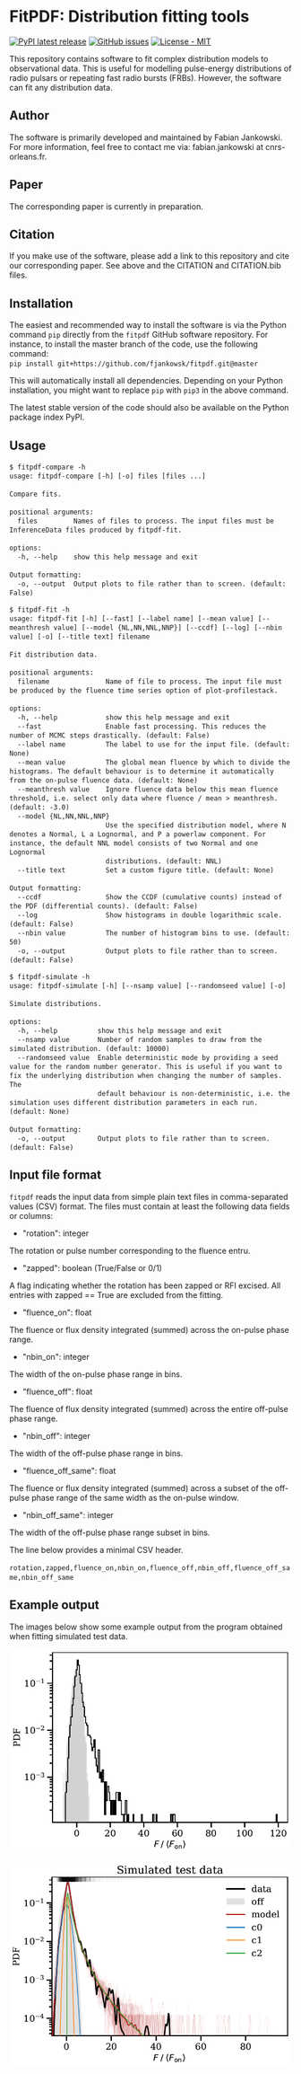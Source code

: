 # FitPDF: Distribution fitting tools #

[![PyPI latest release](https://img.shields.io/pypi/v/fitpdf.svg)](https://pypi.org/project/fitpdf/)
[![GitHub issues](https://img.shields.io/badge/issue_tracking-GitHub-blue.svg)](https://github.com/fjankowsk/fitpdf/issues/)
[![License - MIT](https://img.shields.io/pypi/l/fitpdf.svg)](https://github.com/fjankowsk/fitpdf/blob/master/LICENSE)

This repository contains software to fit complex distribution models to observational data. This is useful for modelling pulse-energy distributions of radio pulsars or repeating fast radio bursts (FRBs). However, the software can fit any distribution data.

## Author ##

The software is primarily developed and maintained by Fabian Jankowski. For more information, feel free to contact me via: fabian.jankowski at cnrs-orleans.fr.

## Paper ##

The corresponding paper is currently in preparation.

## Citation ##

If you make use of the software, please add a link to this repository and cite our corresponding paper. See above and the CITATION and CITATION.bib files.

## Installation ##

The easiest and recommended way to install the software is via the Python command `pip` directly from the `fitpdf` GitHub software repository. For instance, to install the master branch of the code, use the following command:  
`pip install git+https://github.com/fjankowsk/fitpdf.git@master`

This will automatically install all dependencies. Depending on your Python installation, you might want to replace `pip` with `pip3` in the above command.

The latest stable version of the code should also be available on the Python package index PyPI.

## Usage ##

```console
$ fitpdf-compare -h
usage: fitpdf-compare [-h] [-o] files [files ...]

Compare fits.

positional arguments:
  files         Names of files to process. The input files must be InferenceData files produced by fitpdf-fit.

options:
  -h, --help    show this help message and exit

Output formatting:
  -o, --output  Output plots to file rather than to screen. (default: False)
```

```console
$ fitpdf-fit -h
usage: fitpdf-fit [-h] [--fast] [--label name] [--mean value] [--meanthresh value] [--model {NL,NN,NNL,NNP}] [--ccdf] [--log] [--nbin value] [-o] [--title text] filename

Fit distribution data.

positional arguments:
  filename              Name of file to process. The input file must be produced by the fluence time series option of plot-profilestack.

options:
  -h, --help            show this help message and exit
  --fast                Enable fast processing. This reduces the number of MCMC steps drastically. (default: False)
  --label name          The label to use for the input file. (default: None)
  --mean value          The global mean fluence by which to divide the histograms. The default behaviour is to determine it automatically from the on-pulse fluence data. (default: None)
  --meanthresh value    Ignore fluence data below this mean fluence threshold, i.e. select only data where fluence / mean > meanthresh. (default: -3.0)
  --model {NL,NN,NNL,NNP}
                        Use the specified distribution model, where N denotes a Normal, L a Lognormal, and P a powerlaw component. For instance, the default NNL model consists of two Normal and one Lognormal
                        distributions. (default: NNL)
  --title text          Set a custom figure title. (default: None)

Output formatting:
  --ccdf                Show the CCDF (cumulative counts) instead of the PDF (differential counts). (default: False)
  --log                 Show histograms in double logarithmic scale. (default: False)
  --nbin value          The number of histogram bins to use. (default: 50)
  -o, --output          Output plots to file rather than to screen. (default: False)
```

```console
$ fitpdf-simulate -h
usage: fitpdf-simulate [-h] [--nsamp value] [--randomseed value] [-o]

Simulate distributions.

options:
  -h, --help          show this help message and exit
  --nsamp value       Number of random samples to draw from the simulated distribution. (default: 10000)
  --randomseed value  Enable deterministic mode by providing a seed value for the random number generator. This is useful if you want to fix the underlying distribution when changing the number of samples. The
                      default behaviour is non-deterministic, i.e. the simulation uses different distribution parameters in each run. (default: None)

Output formatting:
  -o, --output        Output plots to file rather than to screen. (default: False)
```

## Input file format ##

`fitpdf` reads the input data from simple plain text files in comma-separated values (CSV) format. The files must contain at least the following data fields or columns:

* "rotation": integer

The rotation or pulse number corresponding to the fluence entru.

* "zapped": boolean (True/False or 0/1)

A flag indicating whether the rotation has been zapped or RFI excised. All entries with zapped == True are excluded from the fitting.

* "fluence_on": float

The fluence or flux density integrated (summed) across the on-pulse phase range.

* "nbin_on": integer

The width of the on-pulse phase range in bins.

* "fluence_off": float

The fluence of flux density integrated (summed) across the entire off-pulse phase range.

* "nbin_off": integer

The width of the off-pulse phase range in bins.

* "fluence_off_same": float

The fluence or flux density integrated (summed) across a subset of the off-pulse phase range of the same width as the on-pulse window.

* "nbin_off_same": integer

The width of the off-pulse phase range subset in bins.

The line below provides a minimal CSV header.

`rotation,zapped,fluence_on,nbin_on,fluence_off,nbin_off,fluence_off_same,nbin_off_same`

## Example output ##

The images below show some example output from the program obtained when fitting simulated test data.

![Simulated distribution data](https://raw.githubusercontent.com/fjankowsk/fitpdf/refs/heads/main/docs/simulated_data.png "Simulated distribution data")

![Example fit of the simulated test data](https://raw.githubusercontent.com/fjankowsk/fitpdf/refs/heads/main/docs/fit_example.png "Example fit of the simulated test data")
